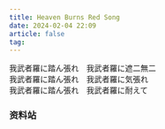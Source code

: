 ```yaml
---
title: Heaven Burns Red Song
date: 2024-02-04 22:09
article: false
tag: 
---
```


我武者羅に踏ん張れ　我武者羅に遮二無二  
我武者羅に踏ん張れ　我武者羅に気張れ  
我武者羅に踏ん張れ　我武者羅に耐えて

### 资料站
